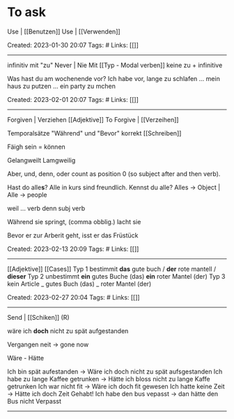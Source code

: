 # To ask


Use | [[Benutzen]]
Use | [[Verwenden]]

Created: 2023-01-30 20:07
Tags: #
Links: [[]]
___

infinitiv mit "zu" 
Never | Nie
Mit [[Typ - Modal verben]] keine zu + infinitive

Was hast du am wochenende vor?
Ich habe vor, lange  zu schlafen
... mein haus zu putzen
... ein party zu mchen

Created: 2023-02-01 20:07
Tags: #
Links: [[]]
___

Forgiven | Verziehen [[Adjektive]]
To Forgive | [[Verzeihen]]

Temporalsätze "Während" und "Bevor" korrekt [[Schreiben]]

Fäigh sein = können

Gelangweilt
Lamgweilig

Aber, und, denn, oder count as position 0 (so subject after and then verb).

Hast do alle**s**? Alle in kurs sind freundlich. Kennst du alle?
Alles -> Object | Alle -> people

weil ... verb
denn subj verb

Während sie springt, (comma obblig.) lacht sie

Bevor er zur Arberit geht, isst er das Früstück

Created: 2023-02-13 20:09
Tags: #
Links: [[]]
___

[[Adjektive]] [[Cases]]
Typ 1 bestimmit
**das** gute buch / **der** rote mantell / **dieser**
Typ 2 unbestimmt
**ein** gutes Buche (das)
**ein** roter Mantel (der)
Typ 3 kein Article
_ gutes Buch (das)
_ roter Mantel (der)


Created: 2023-02-27 20:04
Tags: #
Links: [[]]
___

Send | [[Schiken]] (R)

wäre ich **doch** nicht zu spät aufgestanden

Vergangen neit -> gone now

Wäre - Hätte

Ich bin spät aufestanden -> Wäre ich doch nicht zu spät aufsgestanden
Ich habe zu lange Kaffee getrunken -> Hätte ich bloss nicht zu lange Kaffe getrunken
Ich war nicht fit -> Wäre ich doch fit gewesen
Ich hatte keine  Zeit -> Hätte ich doch Zeit Gehabt!
Ich habe den bus vepasst -> dan hätte den Bus nicht Verpasst

****